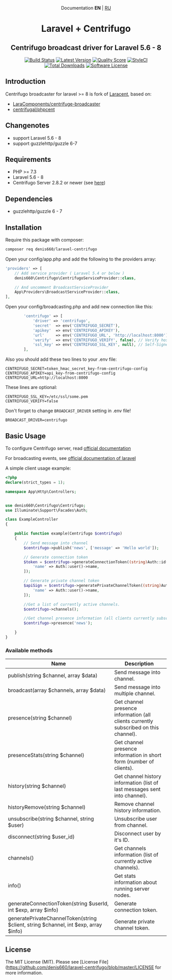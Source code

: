 <p align="center">Documentation <b>EN</b> | <a href="https://github.com/denis660/laravel-centrifuge/blob/master/README_RU.md">RU</a></p>

<h1 align="center">Laravel + Centrifugo</h1>
<h2 align="center">Centrifugo broadcast driver for Laravel 5.6 - 8 </h2>

<p align="center">
<a href="https://scrutinizer-ci.com/g/denis660/laravel-centrifugo"><img src="https://scrutinizer-ci.com/g/denis660/laravel-centrifugo/badges/build.png?b=master" alt="Build Status"></a>
<a href="https://github.com/denis660/laravel-centrifugo/releases"><img src="https://img.shields.io/github/release/denis660/laravel-centrifugo.svg?style=flat-square" alt="Latest Version"></a>
<a href="https://scrutinizer-ci.com/g/denis660/laravel-centrifugo"><img src="https://img.shields.io/scrutinizer/g/denis660/laravel-centrifugo.svg?style=flat-square" alt="Quality Score"></a>
<a href="https://github.styleci.io/repos/324202212"><img src="https://github.styleci.io/repos/324202212/shield?branch=master" alt="StyleCI"></a>
<a href="https://packagist.org/packages/denis660/laravel-centrifugo"><img src="https://img.shields.io/packagist/dt/denis660/laravel-centrifugo.svg?style=flat-square" alt="Total Downloads"></a>
<a href="https://github.com/denis660/Centrifuge/blob/master/LICENSE"><img src="https://img.shields.io/badge/license-MIT-blue.svg" alt="Software License"></a>
</p>

## Introduction
Centrifugo broadcaster for laravel >= 8 is fork of [Laracent](https://github.com/AlexHnydiuk/Laracent), based on:
- [LaraComponents/centrifuge-broadcaster](https://github.com/LaraComponents/centrifuge-broadcaster)
- [centrifugal/phpcent](https://github.com/centrifugal/phpcent)

## Changenotes
- support Laravel 5.6 - 8
- support guzzlehttp/guzzle 6-7

## Requirements

- PHP >= 7.3
- Laravel 5.6 - 8
- Centrifugo Server 2.8.2 or newer (see [here](https://github.com/centrifugal/centrifugo))

## Dependencies

- guzzlehttp/guzzle 6 - 7

## Installation

Require this package with composer:

```bash
composer req denis660/laravel-centrifugo
```


Open your config/app.php and add the following to the providers array:

```php
'providers' => [
    // Add service provider ( Laravel 5.4 or below )
    denis660\Centrifugo\CentrifugoServiceProvider::class,

    // And uncomment BroadcastServiceProvider
    App\Providers\BroadcastServiceProvider::class,
],
```

Open your config/broadcasting.php and add new connection like this:

```php
        'centrifugo' => [
            'driver' => 'centrifugo',
            'secret'  => env('CENTRIFUGO_SECRET'),
            'apikey'  => env('CENTRIFUGO_APIKEY'),
            'url'     => env('CENTRIFUGO_URL', 'http://localhost:8000'), // centrifugo api url
            'verify'  => env('CENTRIFUGO_VERIFY', false), // Verify host ssl if centrifugo uses this
            'ssl_key' => env('CENTRIFUGO_SSL_KEY', null), // Self-Signed SSl Key for Host (require verify=true)
        ],
```

Also you should add these two lines to your .env file:

```
CENTRIFUGO_SECRET=token_hmac_secret_key-from-centrifugo-config
CENTRIFUGO_APIKEY=api_key-from-centrifugo-config
CENTRIFUGO_URL=http://localhost:8000
```

These lines are optional:
```
CENTRIFUGO_SSL_KEY=/etc/ssl/some.pem
CENTRIFUGO_VERIFY=false
```

Don't forget to change `BROADCAST_DRIVER` setting in .env file!

```
BROADCAST_DRIVER=centrifugo
```

## Basic Usage

To configure Centrifugo server, read [official documentation](https://centrifugal.github.io/centrifugo/)

For broadcasting events, see [official documentation of laravel](https://laravel.com/docs/8.x/broadcasting)

A simple client usage example:

```php
<?php
declare(strict_types = 1);

namespace App\Http\Controllers;


use denis660\Centrifugo\Centrifugo;
use Illuminate\Support\Facades\Auth;

class ExampleController
{

    public function example(Centrifugo $centrifugo)
    {
        // Send message into channel
        $centrifugo->publish('news', ['message' => 'Hello world']);

        // Generate connection token
        $token = $centrifugo->generateConnectionToken((string)Auth::id(), 0, [
            'name' => Auth::user()->name,
        ]);

        // Generate private channel token
        $apiSign = $centrifugo->generatePrivateChannelToken((string)Auth::id(), 'channel', time() + 5 * 60, [
            'name' => Auth::user()->name,
        ]);

        //Get a list of currently active channels.
        $centrifugo->channels();

        //Get channel presence information (all clients currently subscribed on this channel).
        $centrifugo->presence('news');

    }
}
```

### Available methods

| Name | Description |
|------|-------------|
| publish(string $channel, array $data) | Send message into channel. |
| broadcast(array $channels, array $data) | Send message into multiple channel. |
| presence(string $channel) | Get channel presence information (all clients currently subscribed on this channel). |
| presenceStats(string $channel) | Get channel presence information in short form (number of clients).|
| history(string $channel) | Get channel history information (list of last messages sent into channel). |
| historyRemove(string $channel) | Remove channel history information.
| unsubscribe(string $channel,  string $user) | Unsubscribe user from channel. |
| disconnect(string $user_id) | Disconnect user by it's ID. |
| channels() | Get channels information (list of currently active channels). |
| info() | Get stats information about running server nodes. |
| generateConnectionToken(string $userId, int $exp, array $info)  | Generate connection token. |
| generatePrivateChannelToken(string $client, string $channel, int $exp, array $info) | Generate private channel token. |

## License

The MIT License (MIT). Please see [License File](https://github.com/denis660/laravel-centrifugo/blob/master/LICENSE for more information.
